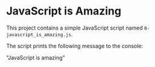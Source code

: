 # JavaScript is Amazing

This project contains a simple JavaScript script named `0-javascript_is_amazing.js`.

The script prints the following message to the console:

"JavaScript is amazing"

